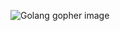 ![Golang gopher image](https://th.bing.com/th/id/OIP.W8H2r9xXvzAyI0U7PEqLOQHaEv?w=260&h=180&c=7&o=5&dpr=1.5&pid=1.7)
